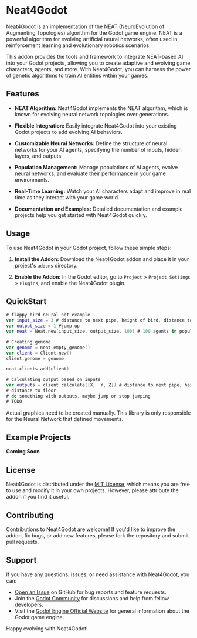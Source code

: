# Neat4Godot

Neat4Godot is an implementation of the NEAT (NeuroEvolution of Augmenting Topologies) algorithm for the Godot game engine. NEAT is a powerful algorithm for evolving artificial neural networks, often used in reinforcement learning and evolutionary robotics scenarios.

This addon provides the tools and framework to integrate NEAT-based AI into your Godot projects, allowing you to create adaptive and evolving game characters, agents, and more. With Neat4Godot, you can harness the power of genetic algorithms to train AI entities within your games.

## Features

- **NEAT Algorithm:** Neat4Godot implements the NEAT algorithm, which is known for evolving neural network topologies over generations.

- **Flexible Integration:** Easily integrate Neat4Godot into your existing Godot projects to add evolving AI behaviors.

- **Customizable Neural Networks:** Define the structure of neural networks for your AI agents, specifying the number of inputs, hidden layers, and outputs.

- **Population Management:** Manage populations of AI agents, evolve neural networks, and evaluate their performance in your game environments.

- **Real-Time Learning:** Watch your AI characters adapt and improve in real time as they interact with your game world.

- **Documentation and Examples:** Detailed documentation and example projects help you get started with Neat4Godot quickly.

## Usage

To use Neat4Godot in your Godot project, follow these simple steps:

1. **Install the Addon:** Download the Neat4Godot addon and place it in your project's `addons` directory.

2. **Enable the Addon:** In the Godot editor, go to `Project` > `Project Settings` > `Plugins`, and enable the Neat4Godot plugin.


## QuickStart

```swift
# flappy bird neural net example
var input_size = 3 # distance to next pipe, height of bird, distance to floor
var output_size = 1 #jump up
var neat = Neat.new(input_size, output_size, 100) # 100 agents in population

# Creating genome
var genome = neat.empty_genome()
var client = Client.new()
client.genome = genome

neat.clients.add(client)

# calculating output based on inputs
var outputs = client.calculate([X,  Y, Z]) # distance to next pipe, height of bird
# distance to floor
# do something with outputs, maybe jump or stop jumping
# TODO

```
Actual graphics need to be created manually. This library is only responsible for the Neural Network that defined movements. 

## Example Projects

**Coming Soon**

## License

Neat4Godot is distributed under the [MIT License](LICENSE), which means you are free to use and modify it in your own projects. However, please attribute the addon if you find it useful.

## Contributing

Contributions to Neat4Godot are welcome! If you'd like to improve the addon, fix bugs, or add new features, please fork the repository and submit pull requests.

## Support

If you have any questions, issues, or need assistance with Neat4Godot, you can:

- [Open an Issue](https://github.com/skynse/neat4godot/issues) on GitHub for bug reports and feature requests.
- Join the [Godot Community](https://community.godotengine.org/) for discussions and help from fellow developers.
- Visit the [Godot Engine Official Website](https://godotengine.org/) for general information about the Godot game engine.

Happy evolving with Neat4Godot!
